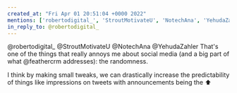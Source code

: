 ```yaml
---
created_at: "Fri Apr 01 20:51:04 +0000 2022"
mentions: ['robertodigital_', 'StroutMotivateU', 'NotechAna', 'YehudaZahler']
in_reply_to: @robertodigital_
---
```


@robertodigital_ @StroutMotivateU @NotechAna @YehudaZahler That's one of the things that really annoys me about social media (and a big part of what @feathercrm addresses): the randomness.

I think by making small tweaks, we can drastically increase the predictability of things like impressions on tweets with announcements being the ⬆️